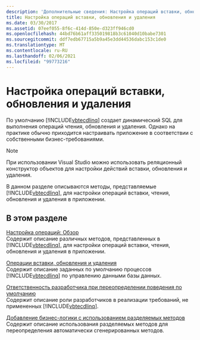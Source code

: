 ```yaml
---
description: 'Дополнительные сведения: Настройка операций вставки, обновления и удаления'
title: Настройка операций вставки, обновления и удаления
ms.date: 03/30/2017
ms.assetid: 07eef055-8f6c-414d-850e-d323ff946cd0
ms.openlocfilehash: 44bd76b61aff335019818b3c61040d10babe7301
ms.sourcegitcommit: ddf7edb67715a5b9a45e3dd44536dabc153c1de0
ms.translationtype: MT
ms.contentlocale: ru-RU
ms.lasthandoff: 02/06/2021
ms.locfileid: "99773216"
---
```

# <a name="customizing-insert-update-and-delete-operations"></a>Настройка операций вставки, обновления и удаления

По умолчанию [!INCLUDE[vbtecdlinq](../../../../../../includes/vbtecdlinq-md.md)] создает динамический SQL для выполнения операций чтения, обновления и удаления. Однако на практике обычно приходится настраивать приложение в соответствии с собственными бизнес-требованиями.  
  
> [!NOTE]
> При использовании Visual Studio можно использовать реляционный конструктор объектов для настройки действий вставки, обновления и удаления.  
  
 В данном разделе описываются методы, представляемые [!INCLUDE[vbtecdlinq](../../../../../../includes/vbtecdlinq-md.md)], для настройки операций вставки, чтения, обновления и удаления в приложении.  
  
## <a name="in-this-section"></a>В этом разделе  

 [Настройка операций: Обзор](customizing-operations-overview.md)  
 Содержит описание различных методов, представленных в [!INCLUDE[vbtecdlinq](../../../../../../includes/vbtecdlinq-md.md)], для настройки операций вставки, чтения, обновления и удаления в приложении.  
  
 [Операции вставки, обновления и удаления](insert-update-and-delete-operations.md)  
 Содержит описание заданных по умолчанию процессов [!INCLUDE[vbtecdlinq](../../../../../../includes/vbtecdlinq-md.md)] по управлению данными базы данных.  
  
 [Ответственность разработчика при переопределении поведения по умолчанию](responsibilities-of-the-developer-in-overriding-default-behavior.md)  
 Содержит описание роли разработчиков в реализации требований, не примененных [!INCLUDE[vbtecdlinq](../../../../../../includes/vbtecdlinq-md.md)].  
  
 [Добавление бизнес-логики с использованием разделяемых методов](adding-business-logic-by-using-partial-methods.md)  
 Содержит описание использования разделяемых методов для переопределения автоматически сгенерированных методов.
